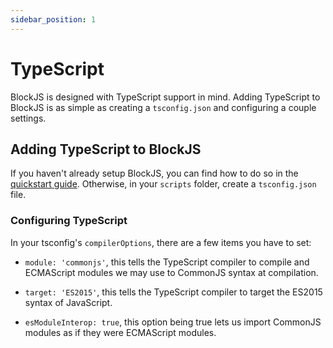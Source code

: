 ```yaml
---
sidebar_position: 1
---
```


# TypeScript

BlockJS is designed with TypeScript support in mind. Adding TypeScript to BlockJS is as simple as creating a `tsconfig.json` and configuring a couple settings.

## Adding TypeScript to BlockJS

If you haven't already setup BlockJS, you can find how to do so in the [quickstart guide](/quickstart/env_setup). Otherwise, in your `scripts` folder, create a `tsconfig.json` file.

### Configuring TypeScript

In your tsconfig's `compilerOptions`, there are a few items you have to set:

- `module: 'commonjs'`, this tells the TypeScript compiler to compile and ECMAScript modules we may use to CommonJS syntax at compilation.

- `target: 'ES2015'`, this tells the TypeScript compiler to target the ES2015 syntax of JavaScript.

- `esModuleInterop: true`, this option being true lets us import CommonJS modules as if they were ECMAScript modules.
